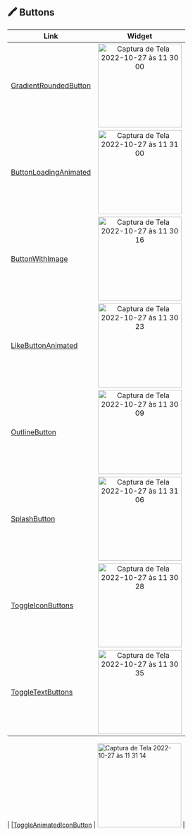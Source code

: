 

## 🖍 Buttons



| Link   | Widget |
| ------------- | :----------: | 
| [GradientRoundedButton](https://github.com/VinniciusJesus/flutter-catalog/blob/master/lib/buttons/gradient_rounded_button.dart) | <img width="190" alt="Captura de Tela 2022-10-27 às 11 30 00" src="https://user-images.githubusercontent.com/57817746/198318346-a98eeff6-4ea1-4607-b189-29606247caac.png">|
| [ButtonLoadingAnimated](https://github.com/VinniciusJesus/flutter-catalog/blob/master/lib/buttons/button_loading_animated.dart) | <img width="190" alt="Captura de Tela 2022-10-27 às 11 31 00" src="https://user-images.githubusercontent.com/57817746/198317681-9a5b6bf3-847a-44c7-b127-e861679cb280.png">|
| [ButtonWithImage](https://github.com/VinniciusJesus/flutter-catalog/blob/master/lib/buttons/button_with_image.dart) | <img width="190" alt="Captura de Tela 2022-10-27 às 11 30 16" src="https://user-images.githubusercontent.com/57817746/198322361-19d3c6e7-99fc-4499-ad91-77dc97f2d6c2.png">|
| [LikeButtonAnimated](https://github.com/VinniciusJesus/flutter-catalog/blob/master/lib/buttons/like_button_animated.dart) | <img width="190" alt="Captura de Tela 2022-10-27 às 11 30 23" src="https://user-images.githubusercontent.com/57817746/198323083-f48b2ea8-d496-40b0-808c-e115e9aace0d.png">|
| [OutlineButton](https://github.com/VinniciusJesus/flutter-catalog/blob/master/lib/buttons/outline_button.dart) | <img width="190" alt="Captura de Tela 2022-10-27 às 11 30 09" src="https://user-images.githubusercontent.com/57817746/198323777-290c3cc3-351c-4142-9e96-447388318624.png">|
| [SplashButton](https://github.com/VinniciusJesus/flutter-catalog/blob/master/lib/buttons/splash_button.dart) | <img width="190" alt="Captura de Tela 2022-10-27 às 11 31 06" src="https://user-images.githubusercontent.com/57817746/198346231-f29ae99f-dc58-4327-88d2-7a5dda7ff50c.png">|
| [ToggleIconButtons](https://github.com/VinniciusJesus/flutter-catalog/blob/master/lib/buttons/toggle_icon_buttons.dart) | <img width="190" alt="Captura de Tela 2022-10-27 às 11 30 28" src="https://user-images.githubusercontent.com/57817746/198346464-eb16ac63-cdbb-4779-b493-2044c08a742f.png">|
| [ToggleTextButtons](https://github.com/VinniciusJesus/flutter-catalog/blob/master/lib/buttons/toggle_text_buttons.dart) | <img width="190" alt="Captura de Tela 2022-10-27 às 11 30 35" src="https://user-images.githubusercontent.com/57817746/198346851-b9be21ea-20a3-46e0-9532-844ffd633e4e.png">
|
|[ToggleAnimatedIconButton](https://github.com/VinniciusJesus/flutter-catalog/blob/master/lib/buttons/togle_animated_icon_button.dart) | <img width="190" alt="Captura de Tela 2022-10-27 às 11 31 14" src="https://user-images.githubusercontent.com/57817746/198347146-908782fe-c2c4-408d-b19b-7de34fc7d967.png">
|
